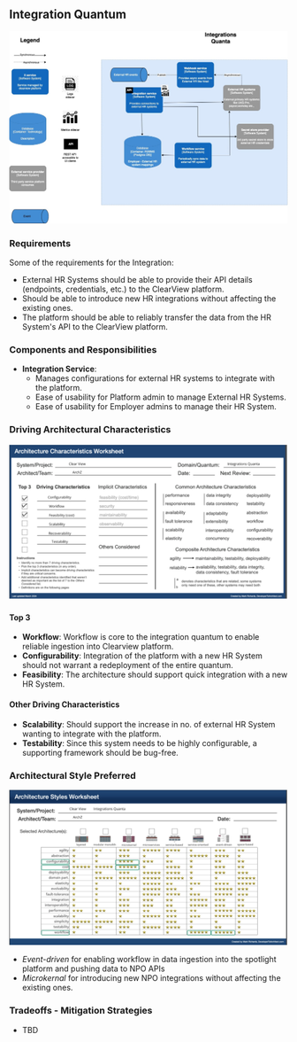## Integration Quantum

![Image](/assets/C2_integration_quanta.jpg)

### Requirements

Some of the requirements for the Integration:

- External HR Systems should be able to provide their API details (endpoints, credentials, etc.) to the ClearView platform.
- Should be able to introduce new HR integrations without affecting the existing ones.
- The platform should be able to reliably transfer the data from the HR System's API to the ClearView platform.

### Components and Responsibilities

- **Integration Service**:
  - Manages configurations for external HR systems to integrate with the platform.
  - Ease of usability for Platform admin to manage External HR Systems.
  - Ease of usability for Employer admins to manage their HR System.

### Driving Architectural Characteristics

![Image](/assets/integrations-arch-char-worksheet.png)

#### Top 3

- **Workflow**: Workflow is core to the  integration quantum to enable reliable ingestion into Clearview platform.
- **Configurability**: Integration of the platform with a new HR System should not warrant a redeployment of the entire quantum.
- **Feasibility**: The architecture should support quick integration with a new HR System.

#### Other Driving Characteristics

- **Scalability**: Should support the increase in no. of external HR System wanting to integrate with the platform.
- **Testability**: Since this system needs to be highly configurable, a supporting framework should be bug-free.

### Architectural Style Preferred
![Image](/assets/integrations-arch-style-worksheet.png)
- _Event-driven_ for enabling workflow in data ingestion into the spotlight platform and pushing data to NPO APIs
- _Microkernal_ for introducing new NPO integrations without affecting the existing ones.

### Tradeoffs - Mitigation Strategies

- TBD